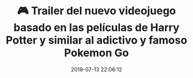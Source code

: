 ---
author_profile: false
title: "🎮 Trailer del nuevo videojuego basado en las películas de Harry Potter y similar al adictivo y famoso Pokemon Go"
description: "🎮 Trailer del nuevo videojuego basado en las películas de Harry Potter y similar al adictivo y famoso Pokemon Go"
excerpt: "🎮 Trailer del nuevo videojuego basado en las películas de Harry Potter y similar al adictivo y famoso Pokemon Go"
header:
  video:
    id: MyZpNZbuEF8
    provider: youtube
comments: true
date: 2019-07-13 22:06:12
tags:
- Realidad Virtual
- Trailer
categories:
- Vídeo Videojuegos
sidebar:
- title: "Menú de Vídeos"
  nav: vteca
---